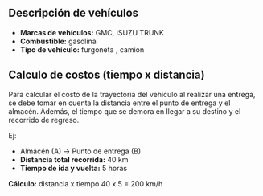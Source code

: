 ## Descripción de vehículos

* **Marcas de vehículos:** GMC, ISUZU TRUNK
* **Combustible:** gasolina 
* **Tipo de vehículo:** furgoneta , camión

## Calculo de costos (tiempo x distancia)

Para calcular el costo de la trayectoria del vehículo al realizar
una entrega, se debe tomar en cuenta la distancia entre el punto de 
entrega y el almacén. Además, el tiempo que se demora en llegar a su
destino y el recorrido de regreso. 

Ej: 
  * Almacén (A) -> Punto de entrega (B)
  * **Distancia total recorrida:** 40 km
  * **Tiempo de ida y vuelta:** 5 horas

**Cálculo:**
distancia x tiempo
40 x 5 = 200 km/h 
        



